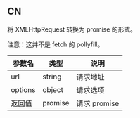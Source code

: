 ## CN

将 XMLHttpRequest 转换为 promise 的形式。

注意：这并不是 fetch 的 pollyfill。

|参数名|类型|说明|
|-----|----|---|
|url|string|请求地址|
|options|object|请求选项|
|返回值|promise|请求 promise|

